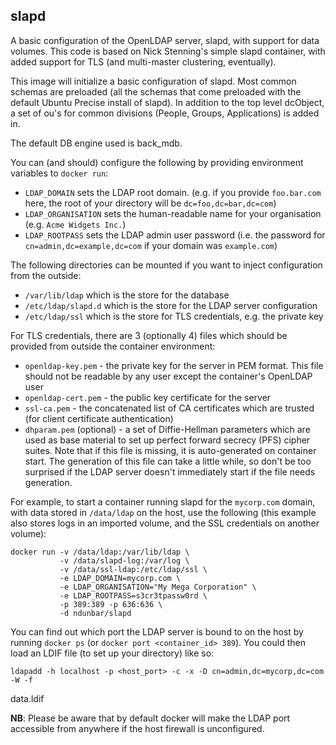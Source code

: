 ## slapd

A basic configuration of the OpenLDAP server, slapd, with support for data
volumes. This code is based on Nick Stenning's simple slapd container,
with added support for TLS (and multi-master clustering, eventually).

This image will initialize a basic configuration of slapd. Most common
schemas are preloaded (all the schemas that come preloaded with the
default Ubuntu Precise install of slapd). In addition to the top level
dcObject, a set of ou's for common divisions (People, Groups,
Applications) is added in.

The default DB engine used is back_mdb.

You can (and should) configure the following by providing environment variables
to `docker run`:

- `LDAP_DOMAIN` sets the LDAP root domain. (e.g. if you provide `foo.bar.com`
  here, the root of your directory will be `dc=foo,dc=bar,dc=com`)
- `LDAP_ORGANISATION` sets the human-readable name for your organisation (e.g.
  `Acme Widgets Inc.`)
- `LDAP_ROOTPASS` sets the LDAP admin user password (i.e. the password for
  `cn=admin,dc=example,dc=com` if your domain was `example.com`)

The following directories can be mounted if you want to inject
configuration from the outside:

- `/var/lib/ldap` which is the store for the database
- `/etc/ldap/slapd.d` which is the store for the LDAP server configuration
- `/etc/ldap/ssl` which is the store for TLS credentials, e.g. the private key

For TLS credentials, there are 3 (optionally 4)  files which should be provided from
outside the container environment:

- `openldap-key.pem` - the private key for the server in PEM
 format. This file should not be readable by any user except the
 container's OpenLDAP user
- `openldap-cert.pem` - the public key certificate for the server
- `ssl-ca.pem` - the concatenated list of CA certificates which are
 trusted (for client certificate authentication)
- `dhparam.pem` (optional) - a set of Diffie-Hellman parameters which
 are used as base material to set up perfect forward secrecy (PFS)
 cipher suites. Note that if this file is missing, it is
 auto-generated on container start. The generation of this file can
 take a little while, so don't be too surprised if the LDAP server
 doesn't immediately start if the file needs generation.

For example, to start a container running slapd for the `mycorp.com` domain,
with data stored in `/data/ldap` on the host, use the following (this
example also stores logs in an imported volume, and the SSL credentials on another volume):

    docker run -v /data/ldap:/var/lib/ldap \
               -v /data/slapd-log:/var/log \
               -v /data/ssl-ldap:/etc/ldap/ssl \
               -e LDAP_DOMAIN=mycorp.com \
               -e LDAP_ORGANISATION="My Mega Corporation" \
               -e LDAP_ROOTPASS=s3cr3tpassw0rd \
               -p 389:389 -p 636:636 \
               -d ndunbar/slapd

You can find out which port the LDAP server is bound to on the host by running
`docker ps` (or `docker port <container_id> 389`). You could then load an LDIF
file (to set up your directory) like so:

    ldapadd -h localhost -p <host_port> -c -x -D cn=admin,dc=mycorp,dc=com -W -f
data.ldif

**NB**: Please be aware that by default docker will make the LDAP port
accessible from anywhere if the host firewall is unconfigured.
